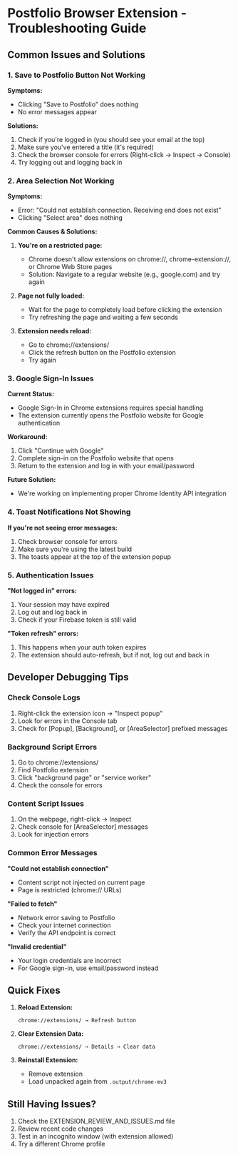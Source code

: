 # Postfolio Browser Extension - Troubleshooting Guide

## Common Issues and Solutions

### 1. Save to Postfolio Button Not Working

**Symptoms:**
- Clicking "Save to Postfolio" does nothing
- No error messages appear

**Solutions:**
1. Check if you're logged in (you should see your email at the top)
2. Make sure you've entered a title (it's required)
3. Check the browser console for errors (Right-click → Inspect → Console)
4. Try logging out and logging back in

### 2. Area Selection Not Working

**Symptoms:**
- Error: "Could not establish connection. Receiving end does not exist"
- Clicking "Select area" does nothing

**Common Causes & Solutions:**

1. **You're on a restricted page:**
   - Chrome doesn't allow extensions on chrome://, chrome-extension://, or Chrome Web Store pages
   - Solution: Navigate to a regular website (e.g., google.com) and try again

2. **Page not fully loaded:**
   - Wait for the page to completely load before clicking the extension
   - Try refreshing the page and waiting a few seconds

3. **Extension needs reload:**
   - Go to chrome://extensions/
   - Click the refresh button on the Postfolio extension
   - Try again

### 3. Google Sign-In Issues

**Current Status:**
- Google Sign-In in Chrome extensions requires special handling
- The extension currently opens the Postfolio website for Google authentication

**Workaround:**
1. Click "Continue with Google"
2. Complete sign-in on the Postfolio website that opens
3. Return to the extension and log in with your email/password

**Future Solution:**
- We're working on implementing proper Chrome Identity API integration

### 4. Toast Notifications Not Showing

**If you're not seeing error messages:**
1. Check browser console for errors
2. Make sure you're using the latest build
3. The toasts appear at the top of the extension popup

### 5. Authentication Issues

**"Not logged in" errors:**
1. Your session may have expired
2. Log out and log back in
3. Check if your Firebase token is still valid

**"Token refresh" errors:**
1. This happens when your auth token expires
2. The extension should auto-refresh, but if not, log out and back in

## Developer Debugging Tips

### Check Console Logs
1. Right-click the extension icon → "Inspect popup"
2. Look for errors in the Console tab
3. Check for [Popup], [Background], or [AreaSelector] prefixed messages

### Background Script Errors
1. Go to chrome://extensions/
2. Find Postfolio extension
3. Click "background page" or "service worker"
4. Check the console for errors

### Content Script Issues
1. On the webpage, right-click → Inspect
2. Check console for [AreaSelector] messages
3. Look for injection errors

### Common Error Messages

**"Could not establish connection"**
- Content script not injected on current page
- Page is restricted (chrome:// URLs)

**"Failed to fetch"**
- Network error saving to Postfolio
- Check your internet connection
- Verify the API endpoint is correct

**"Invalid credential"**
- Your login credentials are incorrect
- For Google sign-in, use email/password instead

## Quick Fixes

1. **Reload Extension:**
   ```
   chrome://extensions/ → Refresh button
   ```

2. **Clear Extension Data:**
   ```
   chrome://extensions/ → Details → Clear data
   ```

3. **Reinstall Extension:**
   - Remove extension
   - Load unpacked again from `.output/chrome-mv3`

## Still Having Issues?

1. Check the EXTENSION_REVIEW_AND_ISSUES.md file
2. Review recent code changes
3. Test in an incognito window (with extension allowed)
4. Try a different Chrome profile 